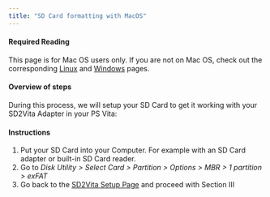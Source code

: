 ```yaml
---
title: "SD Card formatting with MacOS"
---
```


#### Required Reading
This page is for Mac OS users only. If you are not on Mac OS, check out the corresponding [Linux](sd-format-linux) and [Windows](sd-format-windows) pages.

#### Overview of steps

During this process, we will setup your SD Card to get it working with your SD2Vita Adapter in your PS Vita:

#### Instructions

1. Put your SD Card into your Computer. For example with an SD Card adapter or built-in SD Card reader.
1. Go to *Disk Utility > Select Card > Partition > Options > MBR > 1 partition > exFAT*
1. Go back to the [SD2Vita Setup Page](sd2vita-info-setup) and proceed with Section III
